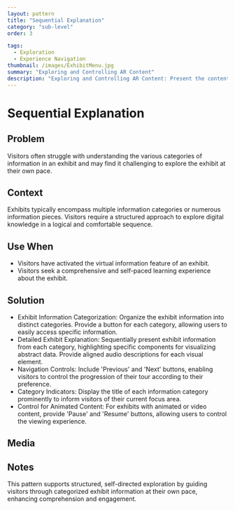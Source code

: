 ```yaml
---
layout: pattern
title: "Sequential Explanation"
category: "sub-level"
order: 3

tags:
  - Exploration
  - Experience Navigation
thumbnail: /images/ExhibitMenu.jpg
summary: "Exploring and Controlling AR Content"
description: "Exploring and Controlling AR Content: Present the content in a structured, navigable, and user-controlled manner."
---
```


# Sequential Explanation

## Problem
Visitors often struggle with understanding the various categories of information in an exhibit and may find it challenging to explore the exhibit at their own pace.

## Context
Exhibits typically encompass multiple information categories or numerous information pieces. Visitors require a structured approach to explore digital knowledge in a logical and comfortable sequence.

## Use When

- Visitors have activated the virtual information feature of an exhibit.
- Visitors seek a comprehensive and self-paced learning experience about the exhibit.

## Solution

- Exhibit Information Categorization: Organize the exhibit information into distinct categories. Provide a button for each category, allowing users to easily access specific information.
- Detailed Exhibit Explanation: Sequentially present exhibit information from each category, highlighting specific components for visualizing abstract data. Provide aligned audio descriptions for each visual element.
- Navigation Controls: Include 'Previous' and 'Next' buttons, enabling visitors to control the progression of their tour according to their preference.
- Category Indicators: Display the title of each information category prominently to inform visitors of their current focus area.
- Control for Animated Content: For exhibits with animated or video content, provide 'Pause' and 'Resume' buttons, allowing users to control the viewing experience.

## Media



## Notes

This pattern supports structured, self-directed exploration by guiding visitors through categorized exhibit information at their own pace, enhancing comprehension and engagement.
